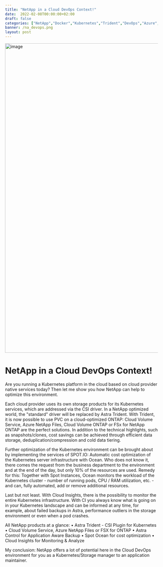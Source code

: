 ```yaml
---
title: "NetApp in a Cloud DevOps Context!"
date:  2022-02-08T00:00:00+02:00
draft: false
categories: ["NetApp","Docker","Kubernetes","Trident","DevOps","Azure","GCP","AstraControl"]
banner: /na_devops.png
layout: post
---
```



﻿<img width="1019" alt="image" src="https://user-images.githubusercontent.com/36699674/152789722-b6b828da-d03a-478c-9ba4-932d2f148aea.png">

# NetApp in a Cloud DevOps Context!
Are you running a Kubernetes platform in the cloud based on cloud provider native services today? Then let me show you how NetApp can help to optimize this environment.
 
Each cloud provider uses its own storage products for its Kubernetes services, which are addressed via the CSI driver. In a NetApp optimized world, the "standard" driver will be replaced by Astra Trident. With Trident, it is now possible to use PVC on a cloud-optimized ONTAP: Cloud Volume Service, Azure NetApp Files, Cloud Volume ONTAP or FSx for NetApp ONTAP are the perfect solutions. In addition to the technical highlights, such as snapshots/clones, cost savings can be achieved through efficient data storage, deduplication/compression and cold data tiering.

Further optimization of the Kubernetes environment can be brought about by implementing the services of SPOT.IO: Automatic cost optimization of the Kubernetes server infrastructure with Ocean. Who does not know it, there comes the request from the business department to the environment and at the end of the day, but only 10% of the resources are used. Remedy for this: Together with Spot Instances, Ocean monitors the workload of the Kubernetes cluster - number of running pods, CPU / RAM utilization, etc. - and can, fully automated, add or remove additional resources.
 
Last but not least. With Cloud Insights, there is the possibility to monitor the entire Kubernetes infrastructure. With CI you always know what is going on in your Kubernetes landscape and can be informed at any time, for example, about failed backups in Astra, performance outliers in the storage environment or even when a pod crashes.
 
All NetApp products at a glance:
	• Astra Trident - CSI Plugin for Kubernetes
	• Cloud Volume Service, Azure NetApp Files or FSX for ONTAP
	• Astra Control for Application Aware Backup 
	• Spot Ocean for cost optimization
	• Cloud Insights for Monitoring & Analyze
 
My conclusion: NetApp offers a lot of potential here in the Cloud DevOps environment for you as a Kubernetes/Storage manager to an application maintainer. 


